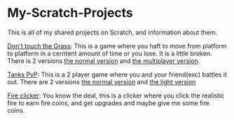 # My-Scratch-Projects
This is all of my shared projects on Scratch, and information about them.

[Don't touch the Grass](https://scratch.mit.edu/projects/1015157044/): This is a game where you haft to move from platform to platform in a cerntent amount of time or you lose. It is a little broken. There is 2 versions [the normal version](https://scratch.mit.edu/projects/1015157044/) and [the multiplayer version](https://scratch.mit.edu/projects/1019371843/).

[Tanks PvP](https://scratch.mit.edu/projects/1035221038/): This is a 2 player game where you and your friend(exc) battles it out. There are 2 versions [the normal version](https://scratch.mit.edu/projects/1035221038/) and [the light version](https://scratch.mit.edu/projects/1056732820/)

[Fire clicker](https://scratch.mit.edu/projects/1031202940/): You know the deal, this is a clicker where you click the realistic fire to earn fire coins, and get upgrades and maybe give me some fire coins.
